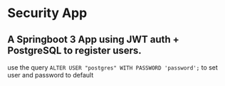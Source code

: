 # Security App
## A Springboot 3 App using JWT auth + PostgreSQL to register users.

use the query `ALTER USER "postgres" WITH PASSWORD 'password';` to  set user and password to default
